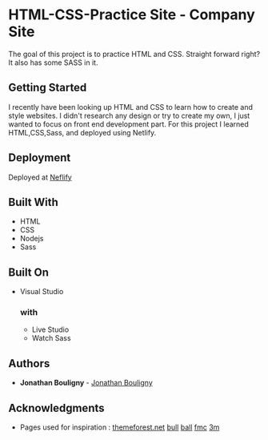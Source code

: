 # HTML-CSS-Practice Site - Company Site

The goal of this project is to practice HTML and CSS. Straight forward right? It also has some SASS in it.

## Getting Started

I recently have been looking up HTML and CSS to learn how to create and style websites. I didn't research any design or try to create my own, I just wanted to focus on front end development part. For this project I learned HTML,CSS,Sass, and deployed using Netlify.

## Deployment

Deployed at [Neflify](https://youthful-knuth-60fdf3.netlify.com)

## Built With

- HTML
- CSS
- Nodejs
- Sass

## Built On

- Visual Studio
  ### with
  - Live Studio
  - Watch Sass

## Authors

- **Jonathan Bouligny** - [Jonathan Bouligny](https://github.com/JonathanBouligny)

## Acknowledgments

- Pages used for inspiration : [themeforest.net](https://preview.themeforest.net/item/financity-business-financial-wordpress-theme/full_screen_preview/20757434)
  [bull](https://atos.net/en/products?utm_source=bull.com/&utm_medium=301)
  [ball](https://www.ball.com/na)
  [fmc](http://www.fmc.com/)
  [3m](https://www.3m.com/)
